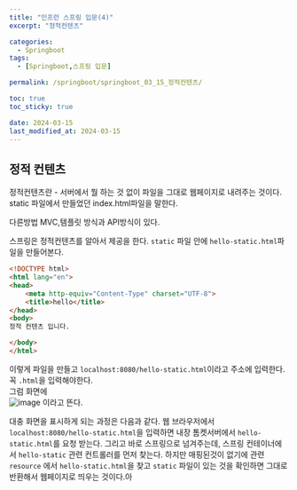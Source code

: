 ```yaml
---
title: "인프런 스프링 입문(4)"
excerpt: "정적컨텐츠"

categories:
  - Springboot
tags:
  - [Springboot,스프링 입문]

permalink: /springboot/springboot_03_15_정적컨텐츠/

toc: true
toc_sticky: true

date: 2024-03-15
last_modified_at: 2024-03-15
---
```


## 정적 컨텐츠

정적컨텐츠란 - 서버에서 뭘 하는 것 없이 파일을 그대로 웹페이지로 내려주는 것이다.  
static 파일에서 만들었던 index.html파일을 말한다.

다른방법 MVC,템플릿 방식과 API방식이 있다.

스프링은 정적컨텐츠를 알아서 제공을 한다.
`static` 파일 안에 `hello-static.html`파일을 만들어본다.
```html
<!DOCTYPE html>
<html lang="en">
<head>
    <meta http-equiv="Content-Type" charset="UTF-8">
    <title>hello</title>
</head>
<body>
정적 컨텐츠 입니다.

</body>
</html>
```
이렇게 파일을 만들고 `localhost:8080/hello-static.html`이라고 주소에 입력한다. 꼭 `.html`을 입력해야한다.   
그럼 화면에  
![image](https://github.com/garusitell/utterances/assets/45359953/0af390e7-872c-4fb9-8e45-426eec858e17)
이라고 뜬다.  

대충 화면을 표시하게 되는 과정은 다음과 같다.
웹 브라우저에서 `localhost:8080/hello-static.html`을 입력하면 내장 톰켓서버에서 `hello-static.html`를 요청 받는다. 그리고 바로 스프링으로 넘겨주는데, 스프링 컨테이너에서 `hello-static` 관련 컨트롤러를 먼저 찾는다. 하지만 매핑된것이 없기에 관련 `resource` 에서 `hello-static.html`을 찾고 `static` 파일이 있는 것을 확인하면 그대로 반환해서 웹페이지로 띄우는 것이다.아
